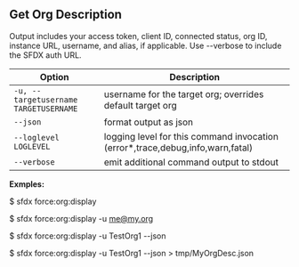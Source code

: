 ## Get Org Description

Output includes your access token, client ID, connected status, org ID, instance URL, username, and alias, if applicable. Use --verbose to include the SFDX auth URL.



Option | Description
--- | --- 
```-u, --targetusername TARGETUSERNAME``` | username for the target org; overrides default target org
```--json``` | format output as json
```--loglevel LOGLEVEL``` | logging level for this command invocation (error*,trace,debug,info,warn,fatal)
```--verbose``` | emit additional command output to stdout


__Exmples:__ 

$ sfdx force:org:display

$ sfdx force:org:display -u me@my.org

$ sfdx force:org:display -u TestOrg1 --json

$ sfdx force:org:display -u TestOrg1 --json > tmp/MyOrgDesc.json


